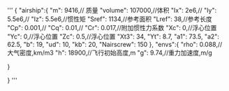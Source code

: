 '''
{
  "airship":{
    "m": 9416,// 质量
    "volume": 107000,//体积
    "Ix": 2e6,//
    "Iy": 5.5e6,//
    "Iz": 5.5e6,//惯性矩
    "Sref": 1134,//参考面积
    "Lref": 38,//参考长度
    "Cp": 0.001,//
    "Cq": 0.01,//
    "Cr": 0.017,//附加惯性力系数
    "Xc": 0,//浮心位置
    "Yc": 0,//浮心位置
    "Zc": 0.5,//浮心位置
    "Xt3": 34,
    "Yt": 8.7,
    "a1": 73.5,
    "a2": 62.5,
    "b": 19,
    "ud": 10,
    "kb": 20,
    "Nairscrew": 150
  },
  "envs":{
    "rho": 0.088,//大气密度,km/m3
    "h": 18900,//飞行初始高度,m
    "g": 9.74,//重力加速度,m/g

  }

}
'''

